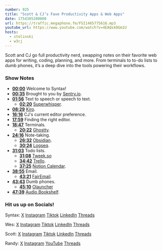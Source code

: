 ```yaml
---
number: 925
title: "Scott & CJ’s Fave Productivity Apps & Web Apps"
date: 1754305200000
url: https://traffic.megaphone.fm/FSI1465775616.mp3
youtube_url: https://www.youtube.com/watch?v=4EAQsk0Gm1U
hosts:
  - stolinski
  - w3cj
---
```

	
Scott and CJ go full productivity nerd, swapping notes on their favorite web apps for writing, coding, planning, and more. From terminals to to-do lists to dumb phones, it’s a deep dive into the tools powering their workflows.

### Show Notes

* **[00:00](#t=00:00)** Welcome to Syntax!
* **[00:35](#t=00:35)** Brought to you by [Sentry.io](https://sentry.io/syntax).
* **[01:56](#t=01:56)** Text to speech or speech to text.
  * **[02:20](#t=02:20)** [Superwhisper](https://superwhisper.com/).
* **[08:29](#t=08:29)** [Kiro](https://kiro.dev/).
* **[16:16](#t=16:16)** CJ's current editor preference.
* **[17:59](#t=17:59)** Finding the right editor.
* **[18:47](#t=18:47)** Terminals.
  * **[20:22](#t=20:22)** [Ghostty](https://ghostty.org/).
* **[24:16](#t=24:16)** Note-taking.
  * **[26:32](#t=26:32)** [Obsidian](https://obsidian.md/).
  * **[30:24](#t=30:24)** [Logseq](https://logseq.com/).
* **[31:03](#t=31:03)** Todo lists.
  * **[31:08](#t=31:08)** [Tweek.so](https://tweek.so/)
  * **[34:42](#t=34:42)** [Trello](https://trello.com/).
  * **[37:25](#t=37:25)** [Notion Calendar](https://www.notion.com/product/calendar).
* **[38:55](#t=38:55)** Email.
  * **[43:21](#t=43:21)** [FairEmail](https://email.faircode.eu/).
* **[43:43](#t=43:43)** Dumb phones.
  * **[45:10](#t=45:10)** [Olauncher](https://play.google.com/store/apps/details?id=app.olauncher)
* **[47:39](#t=47:39)** [Audio Bookshelf](https://www.audiobookshelf.org/).

### Hit us up on Socials!

Syntax: [X](https://twitter.com/syntaxfm) [Instagram](https://www.instagram.com/syntax_fm/) [Tiktok](https://www.tiktok.com/@syntaxfm) [LinkedIn](https://www.linkedin.com/company/96077407/admin/feed/posts/) [Threads](https://www.threads.net/@syntax_fm)

Wes: [X](https://twitter.com/wesbos) [Instagram](https://www.instagram.com/wesbos/) [Tiktok](https://www.tiktok.com/@wesbos) [LinkedIn](https://www.linkedin.com/in/wesbos/) [Threads](https://www.threads.net/@wesbos)

Scott: [X](https://twitter.com/stolinski) [Instagram](https://www.instagram.com/stolinski/) [Tiktok](https://www.tiktok.com/@stolinski) [LinkedIn](https://www.linkedin.com/in/stolinski/) [Threads](https://www.threads.net/@stolinski)

Randy: [X](https://twitter.com/randyrektor) [Instagram](https://www.instagram.com/randyrektor/) [YouTube](https://www.youtube.com/@randyrektor) [Threads](https://www.threads.net/@randyrektor)